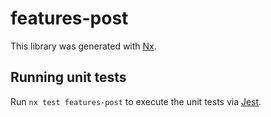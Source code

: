# features-post

This library was generated with [Nx](https://nx.dev).

## Running unit tests

Run `nx test features-post` to execute the unit tests via [Jest](https://jestjs.io).
